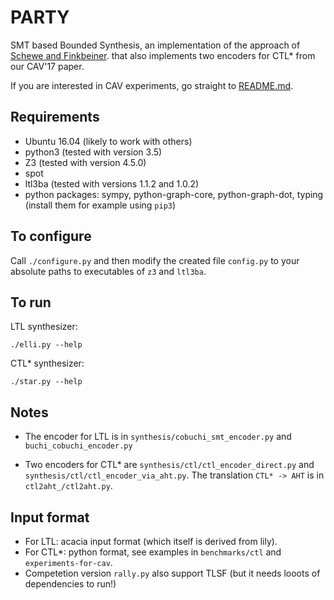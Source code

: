 # PARTY

SMT based Bounded Synthesis, an implementation of the approach of 
[Schewe and Finkbeiner](https://www.react.uni-saarland.de/publications/atva07.pdf).
that also implements two encoders for CTL* from our CAV'17 paper.

If you are interested in CAV experiments,
go straight to [README.md](experiments-for-cav/README.md).


## Requirements

- Ubuntu 16.04 (likely to work with others)
- python3 (tested with version 3.5)
- Z3 (tested with version 4.5.0)
- spot
- ltl3ba (tested with versions 1.1.2 and 1.0.2)
- python packages: sympy, python-graph-core, python-graph-dot, typing
  (install them for example using `pip3`)


## To configure
Call `./configure.py` and then modify the created file `config.py`
to your absolute paths to executables of `z3` and `ltl3ba`.


## To run

LTL synthesizer:
```
./elli.py --help
```

CTL* synthesizer:
```
./star.py --help
```


## Notes

- The encoder for LTL is in `synthesis/cobuchi_smt_encoder.py` and `buchi_cobuchi_encoder.py`

- Two encoders for CTL* are `synthesis/ctl/ctl_encoder_direct.py` and `synthesis/ctl/ctl_encoder_via_aht.py`.
  The translation `CTL* -> AHT` is in `ctl2aht_/ctl2aht.py`.


## Input format

- For LTL: acacia input format (which itself is derived from lily).
- For CTL*: python format, see examples in `benchmarks/ctl` and `experiments-for-cav`.
- Competetion version `rally.py` also support TLSF (but it needs looots of dependencies to run!)

